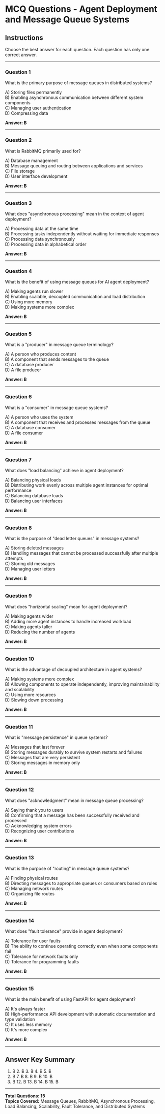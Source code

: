 # MCQ Questions - Agent Deployment and Message Queue Systems

## Instructions
Choose the best answer for each question. Each question has only one correct answer.

---

### Question 1
What is the primary purpose of message queues in distributed systems?

A) Storing files permanently  
B) Enabling asynchronous communication between different system components  
C) Managing user authentication  
D) Compressing data  

**Answer: B**

---

### Question 2
What is RabbitMQ primarily used for?

A) Database management  
B) Message queuing and routing between applications and services  
C) File storage  
D) User interface development  

**Answer: B**

---

### Question 3
What does "asynchronous processing" mean in the context of agent deployment?

A) Processing data at the same time  
B) Processing tasks independently without waiting for immediate responses  
C) Processing data synchronously  
D) Processing data in alphabetical order  

**Answer: B**

---

### Question 4
What is the benefit of using message queues for AI agent deployment?

A) Making agents run slower  
B) Enabling scalable, decoupled communication and load distribution  
C) Using more memory  
D) Making systems more complex  

**Answer: B**

---

### Question 5
What is a "producer" in message queue terminology?

A) A person who produces content  
B) A component that sends messages to the queue  
C) A database producer  
D) A file producer  

**Answer: B**

---

### Question 6
What is a "consumer" in message queue systems?

A) A person who uses the system  
B) A component that receives and processes messages from the queue  
C) A database consumer  
D) A file consumer  

**Answer: B**

---

### Question 7
What does "load balancing" achieve in agent deployment?

A) Balancing physical loads  
B) Distributing work evenly across multiple agent instances for optimal performance  
C) Balancing database loads  
D) Balancing user interfaces  

**Answer: B**

---

### Question 8
What is the purpose of "dead letter queues" in message systems?

A) Storing deleted messages  
B) Handling messages that cannot be processed successfully after multiple attempts  
C) Storing old messages  
D) Managing user letters  

**Answer: B**

---

### Question 9
What does "horizontal scaling" mean for agent deployment?

A) Making agents wider  
B) Adding more agent instances to handle increased workload  
C) Making agents taller  
D) Reducing the number of agents  

**Answer: B**

---

### Question 10
What is the advantage of decoupled architecture in agent systems?

A) Making systems more complex  
B) Allowing components to operate independently, improving maintainability and scalability  
C) Using more resources  
D) Slowing down processing  

**Answer: B**

---

### Question 11
What is "message persistence" in queue systems?

A) Messages that last forever  
B) Storing messages durably to survive system restarts and failures  
C) Messages that are very persistent  
D) Storing messages in memory only  

**Answer: B**

---

### Question 12
What does "acknowledgment" mean in message queue processing?

A) Saying thank you to users  
B) Confirming that a message has been successfully received and processed  
C) Acknowledging system errors  
D) Recognizing user contributions  

**Answer: B**

---

### Question 13
What is the purpose of "routing" in message queue systems?

A) Finding physical routes  
B) Directing messages to appropriate queues or consumers based on rules  
C) Managing network routes  
D) Organizing file routes  

**Answer: B**

---

### Question 14
What does "fault tolerance" provide in agent deployment?

A) Tolerance for user faults  
B) The ability to continue operating correctly even when some components fail  
C) Tolerance for network faults only  
D) Tolerance for programming faults  

**Answer: B**

---

### Question 15
What is the main benefit of using FastAPI for agent deployment?

A) It's always faster  
B) High-performance API development with automatic documentation and type validation  
C) It uses less memory  
D) It's more complex  

**Answer: B**

---

## Answer Key Summary
1. B  2. B  3. B  4. B  5. B  
6. B  7. B  8. B  9. B  10. B  
11. B  12. B  13. B  14. B  15. B

---

**Total Questions: 15**  
**Topics Covered:** Message Queues, RabbitMQ, Asynchronous Processing, Load Balancing, Scalability, Fault Tolerance, and Distributed Systems